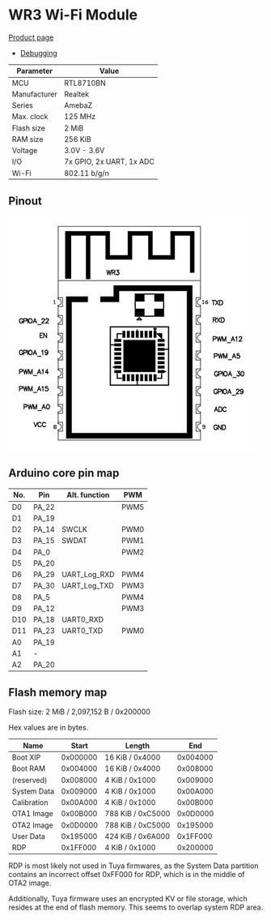 # WR3 Wi-Fi Module

[Product page](https://developer.tuya.com/en/docs/iot/wifiwr1module?id=K9605tc0k90t3)

- [Debugging](../../docs/platform/realtek/debugging.md)

Parameter    | Value
-------------|-------------------------
MCU          | RTL8710BN
Manufacturer | Realtek
Series       | AmebaZ
Max. clock   | 125 MHz
Flash size   | 2 MiB
RAM size     | 256 KiB
Voltage      | 3.0V - 3.6V
I/O          | 7x GPIO, 2x UART, 1x ADC
Wi-Fi        | 802.11 b/g/n

## Pinout

![image](pinout.png)

## Arduino core pin map

No. | Pin   | Alt. function | PWM
----|-------|---------------|-----
D0  | PA_22 |               | PWM5
D1  | PA_19 |               |
D2  | PA_14 | SWCLK         | PWM0
D3  | PA_15 | SWDAT         | PWM1
D4  | PA_0  |               | PWM2
D5  | PA_20 |               |
D6  | PA_29 | UART_Log_RXD  | PWM4
D7  | PA_30 | UART_Log_TXD  | PWM3
D8  | PA_5  |               | PWM4
D9  | PA_12 |               | PWM3
D10 | PA_18 | UART0_RXD     |
D11 | PA_23 | UART0_TXD     | PWM0
A0  | PA_19 |               |
A1  | -     |               |
A2  | PA_20 |               |

## Flash memory map

Flash size: 2 MiB / 2,097,152 B / 0x200000

Hex values are in bytes.

Name        | Start    | Length            | End
------------|----------|-------------------|---------
Boot XIP    | 0x000000 | 16 KiB / 0x4000   | 0x004000
Boot RAM    | 0x004000 | 16 KiB / 0x4000   | 0x008000
(reserved)  | 0x008000 | 4 KiB / 0x1000    | 0x009000
System Data | 0x009000 | 4 KiB / 0x1000    | 0x00A000
Calibration | 0x00A000 | 4 KiB / 0x1000    | 0x00B000
OTA1 Image  | 0x00B000 | 788 KiB / 0xC5000 | 0x0D0000
OTA2 Image  | 0x0D0000 | 788 KiB / 0xC5000 | 0x195000
User Data   | 0x195000 | 424 KiB / 0x6A000 | 0x1FF000
RDP         | 0x1FF000 | 4 KiB / 0x1000    | 0x200000

RDP is most likely not used in Tuya firmwares, as the System Data partition contains
an incorrect offset 0xFF000 for RDP, which is in the middle of OTA2 image.

Additionally, Tuya firmware uses an encrypted KV or file storage, which resides at the end of flash memory. This seems to overlap system RDP area.
